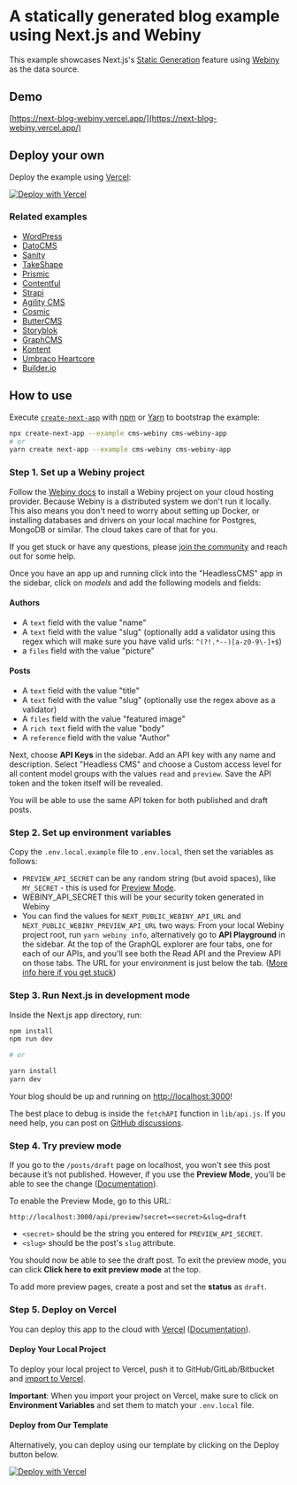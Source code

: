 # A statically generated blog example using Next.js and Webiny

This example showcases Next.js's [Static Generation](https://nextjs.org/docs/basic-features/pages) feature using [Webiny](https://webiny.com/) as the data source.

## Demo

[https://next-blog-webiny.vercel.app/](https://next-blog-webiny.vercel.app/)

## Deploy your own

Deploy the example using [Vercel](https://vercel.com?utm_source=github&utm_medium=readme&utm_campaign=next-example):

[![Deploy with Vercel](https://vercel.com/button)](https://vercel.com/new/git/external?repository-url=https://github.com/vercel/next.js/tree/canary/examples/cms-webiny&project-name=cms-webiny&repository-name=cms-webiny&env=PREVIEW_API_SECRET,WEBINY_API_SECRET,NEXT_PUBLIC_WEBINY_API_URL,NEXT_PUBLIC_WEBINY_PREVIEW_API_URL&envDescription=Required%20to%20connect%20the%20app%20with%20Webiny&envLink=https://vercel.link/cms-webiny-env)

### Related examples

- [WordPress](/examples/cms-wordpress)
- [DatoCMS](/examples/cms-datocms)
- [Sanity](/examples/cms-sanity)
- [TakeShape](/examples/cms-takeshape)
- [Prismic](/examples/cms-prismic)
- [Contentful](/examples/cms-contentful)
- [Strapi](/examples/cms-strapi)
- [Agility CMS](/examples/cms-agilitycms)
- [Cosmic](/examples/cms-cosmic)
- [ButterCMS](/examples/cms-buttercms)
- [Storyblok](/examples/cms-storyblok)
- [GraphCMS](/examples/cms-graphcms)
- [Kontent](/examples/cms-kontent)
- [Umbraco Heartcore](/examples/cms-umbraco-heartcore)
- [Builder.io](/examples/cms-builder-io)

## How to use

Execute [`create-next-app`](https://github.com/vercel/next.js/tree/canary/packages/create-next-app) with [npm](https://docs.npmjs.com/cli/init) or [Yarn](https://yarnpkg.com/lang/en/docs/cli/create/) to bootstrap the example:

```bash
npx create-next-app --example cms-webiny cms-webiny-app
# or
yarn create next-app --example cms-webiny cms-webiny-app
```

### Step 1. Set up a Webiny project

Follow the [Webiny docs](https://www.webiny.com/docs/tutorials/install-webiny) to install a Webiny project on your cloud hosting provider. Because Webiny is a distributed system we don't run it locally. This also means you don't need to worry about setting up Docker, or installing databases and drivers on your local machine for Postgres, MongoDB or similar. The cloud takes care of that for you.

If you get stuck or have any questions, please [join the community](http://webiny-community.slack.com 'Webiny slack channel') and reach out for some help.

Once you have an app up and running click into the "HeadlessCMS" app in the sidebar, click on _models_ and add the following models and fields:

#### Authors

- A `text` field with the value "name"
- A `text` field with the value "slug" (optionally add a validator using this regex which will make sure you have valid urls: `^(?!.*--)[a-z0-9\-]+$`)
- a `files` field with the value "picture"

#### Posts

- A `text` field with the value "title"
- A `text` field with the value "slug" (optionally use the regex above as a validator)
- A `files` field with the value "featured image"
- A `rich text` field with the value "body"
- A `reference` field with the value "Author"

Next, choose **API Keys** in the sidebar. Add an API key with any name and description. Select "Headless CMS" and choose a Custom access level for all content model groups with the values `read` and `preview`. Save the API token and the token itself will be revealed.

You will be able to use the same API token for both published and draft posts.

### Step 2. Set up environment variables

Copy the `.env.local.example` file to `.env.local`, then set the variables as follows:

- `PREVIEW_API_SECRET` can be any random string (but avoid spaces), like `MY_SECRET` - this is used for [Preview Mode](https://nextjs.org/docs/advanced-features/preview-mode).
- WEBINY_API_SECRET this will be your security token generated in Webiny
- You can find the values for `NEXT_PUBLIC_WEBINY_API_URL` and `NEXT_PUBLIC_WEBINY_PREVIEW_API_URL` two ways: From your local Webiny project root, run `yarn webiny info`, alternatively go to **API Playground** in the sidebar. At the top of the GraphQL explorer are four tabs, one for each of our APIs, and you'll see both the Read API and the Preview API on those tabs. The URL for your environment is just below the tab. ([More info here if you get stuck](https://www.webiny.com/docs/headless-cms/basics/graphql-api))

### Step 3. Run Next.js in development mode

Inside the Next.js app directory, run:

```bash
npm install
npm run dev

# or

yarn install
yarn dev
```

Your blog should be up and running on [http://localhost:3000](http://localhost:3000)!

The best place to debug is inside the `fetchAPI` function in `lib/api.js`. If you need help, you can post on [GitHub discussions](https://github.com/vercel/next.js/discussions).

### Step 4. Try preview mode

If you go to the `/posts/draft` page on localhost, you won't see this post because it’s not published. However, if you use the **Preview Mode**, you'll be able to see the change ([Documentation](https://nextjs.org/docs/advanced-features/preview-mode)).

To enable the Preview Mode, go to this URL:

```
http://localhost:3000/api/preview?secret=<secret>&slug=draft
```

- `<secret>` should be the string you entered for `PREVIEW_API_SECRET`.
- `<slug>` should be the post's `slug` attribute.

You should now be able to see the draft post. To exit the preview mode, you can click **Click here to exit preview mode** at the top.

To add more preview pages, create a post and set the **status** as `draft`.

### Step 5. Deploy on Vercel

You can deploy this app to the cloud with [Vercel](https://vercel.com?utm_source=github&utm_medium=readme&utm_campaign=next-example) ([Documentation](https://nextjs.org/docs/deployment)).

#### Deploy Your Local Project

To deploy your local project to Vercel, push it to GitHub/GitLab/Bitbucket and [import to Vercel](https://vercel.com/new?utm_source=github&utm_medium=readme&utm_campaign=next-example).

**Important**: When you import your project on Vercel, make sure to click on **Environment Variables** and set them to match your `.env.local` file.

#### Deploy from Our Template

Alternatively, you can deploy using our template by clicking on the Deploy button below.

[![Deploy with Vercel](https://vercel.com/button)](https://vercel.com/new/git/external?repository-url=https://github.com/vercel/next.js/tree/canary/examples/cms-webiny&project-name=cms-webiny&repository-name=cms-webiny&env=PREVIEW_API_SECRET,WEBINY_API_SECRET,NEXT_PUBLIC_WEBINY_API_URL,NEXT_PUBLIC_WEBINY_PREVIEW_API_URL&envDescription=Required%20to%20connect%20the%20app%20with%20Webiny&envLink=https://vercel.link/cms-webiny-env)

